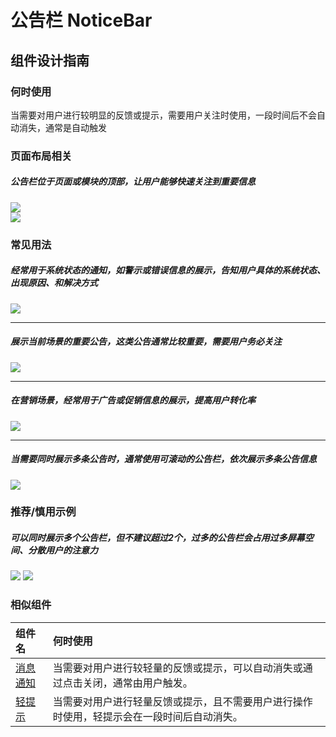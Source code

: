 # 公告栏 NoticeBar

## 组件设计指南

### 何时使用

当需要对用户进行较明显的反馈或提示，需要用户关注时使用，一段时间后不会自动消失，通常是自动触发

### 页面布局相关

##### 公告栏位于页面或模块的顶部，让用户能够快速关注到重要信息

<div class="legend">
  <div class="item">
    <img src="https://tdesign.gtimg.com/site/design/mobile-guide/notice-bar/notice-bar-1.png" />
  </div>

  <div class="item">
    <img src="https://tdesign.gtimg.com/site/design/mobile-guide/notice-bar/notice-bar-2.png" />
  </div>
</div>


### 常见用法

##### 经常用于系统状态的通知，如警示或错误信息的展示，告知用户具体的系统状态、出现原因、和解决方式

<div class="legend">
  <div class="item">
    <img src="https://tdesign.gtimg.com/site/design/mobile-guide/notice-bar/notice-bar-3.png" />
  </div>
</div>

<hr />

##### 展示当前场景的重要公告，这类公告通常比较重要，需要用户务必关注

<div class="legend">
  <div class="item">
    <img src="https://tdesign.gtimg.com/site/design/mobile-guide/notice-bar/notice-bar-4.gif" />
  </div>
</div>

<hr />

##### 在营销场景，经常用于广告或促销信息的展示，提高用户转化率

<div class="legend">
  <div class="item">
    <img src="https://tdesign.gtimg.com/site/design/mobile-guide/notice-bar/notice-bar-5.png" />
  </div>
</div>

<hr />

##### 当需要同时展示多条公告时，通常使用可滚动的公告栏，依次展示多条公告信息

<div class="legend">
  <div class="item">
    <img src="https://tdesign.gtimg.com/site/design/mobile-guide/notice-bar/notice-bar-6.gif" />
  </div>
</div>


### 推荐/慎用示例

##### 可以同时展示多个公告栏，但不建议超过2个，过多的公告栏会占用过多屏幕空间、分散用户的注意力

<div class="legend">
  <div class="item">
    <img src="https://tdesign.gtimg.com/site/design/mobile-guide/notice-bar/notice-bar-7.png" />
    <img class="tag" src="https://tdesign.gtimg.com/site/doc/bad.png" />
  </div>
</div>


### 相似组件

| 组件名                | 何时使用                                                                                   |
| :-------------------- | :----------------------------------------------------------------------------------------- |
| [消息通知](./message) | 当需要对用户进行较轻量的反馈或提示，可以自动消失或通过点击关闭，通常由用户触发。           |
| [轻提示](./toast)     | 当需要对用户进行轻量反馈或提示，且不需要用户进行操作时使用，轻提示会在一段时间后自动消失。 |

